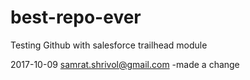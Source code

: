# best-repo-ever
Testing Github with salesforce trailhead module


2017-10-09 samrat.shrivol@gmail.com -made a change